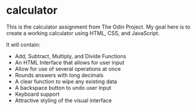 # calculator

This is the calculator assignment from The Odin Project. My goal here is to create a working calculator using HTML, CSS, and JavaScript.

It will contain:

- Add, Subtract, Multiply, and Divide Functions
- An HTML Interface that allows for user input
- Allow for use of several operations at once
- Rounds answers with long decimals
- A clear function to wipe any existing data
- A backspace button to undo user input
- Keyboard support
- Attractive styling of the visual interface